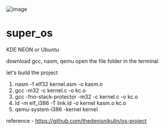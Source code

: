 ![image](https://github.com/V01CE07/super_os/assets/114878496/af394a03-4aa4-4495-81f7-904a99af915c)
# super_os

KDE NEON or Ubuntu

download gcc, nasm, qemu
open the file folder in the terminal

let's build the project

1. nasm -f elf32 kernel.asm -o kasm.o
2. gcc -m32 -c kernel.c -o kc.o
3. gcc -fno-stack-protector -m32 -c kernel.c -o kc.o
4. ld -m elf_i386 -T link.ld -o kernel kasm.o kc.o
5. qemu-system-i386 -kernel kernel

reference - https://github.com/thedenisnikulin/os-project
